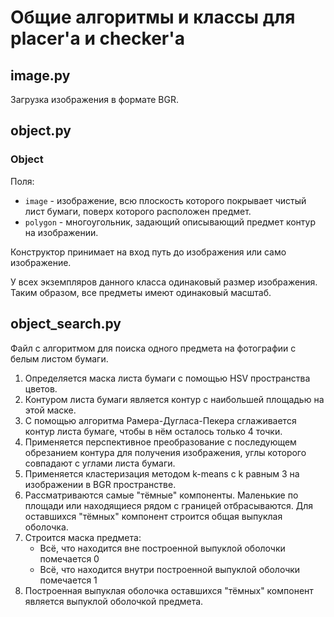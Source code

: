 # Общие алгоритмы и классы для placer'а и checker'а

## image.py

Загрузка изображения в формате BGR.

## object.py

### Object

Поля:

- `image` - изображение, всю плоскость которого покрывает чистый лист бумаги, поверх которого расположен предмет.
- `polygon` - многоугольник, задающий описывающий предмет контур на изображении.

Конструктор принимает на вход путь до изображения или само изображение.

У всех экземпляров данного класса одинаковый размер изображения. Таким образом, все предметы имеют одинаковый масштаб.

## object_search.py

Файл с алгоритмом для поиска одного предмета на фотографии с белым листом бумаги.

1. Определяется маска листа бумаги с помощью HSV пространства цветов.
2. Контуром листа бумаги является контур с наибольшей площадью на этой маске.
3. С помощью алгоритма Рамера-Дугласа-Пекера сглаживается контур листа бумаге, чтобы в нём осталось только 4 точки.
4. Применяется перспективное преобразование с последующем обрезанием контура для получения изображения, углы которого совпадают с углами листа бумаги.
5. Применяется кластеризация методом k-means с k равным 3 на изображении в BGR пространстве.
6. Рассматриваются самые "тёмные" компоненты. Маленькие по площади или находящиеся рядом с границей отбрасываются. Для оставшихся "тёмных" компонент строится общая выпуклая оболочка.
7. Строится маска предмета:
   - Всё, что находится вне построенной выпуклой оболочки помечается 0
   - Всё, что находится внутри построенной выпуклой оболочки помечается 1
8. Построенная выпуклая оболочка оставшихся "тёмных" компонент является выпуклой оболочкой предмета.
